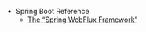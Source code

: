 - Spring Boot Reference
    - [The “Spring WebFlux Framework”](https://github.com/chori84/til/blob/master/SpringBoot/TheSpringWebFluxFramework.md)